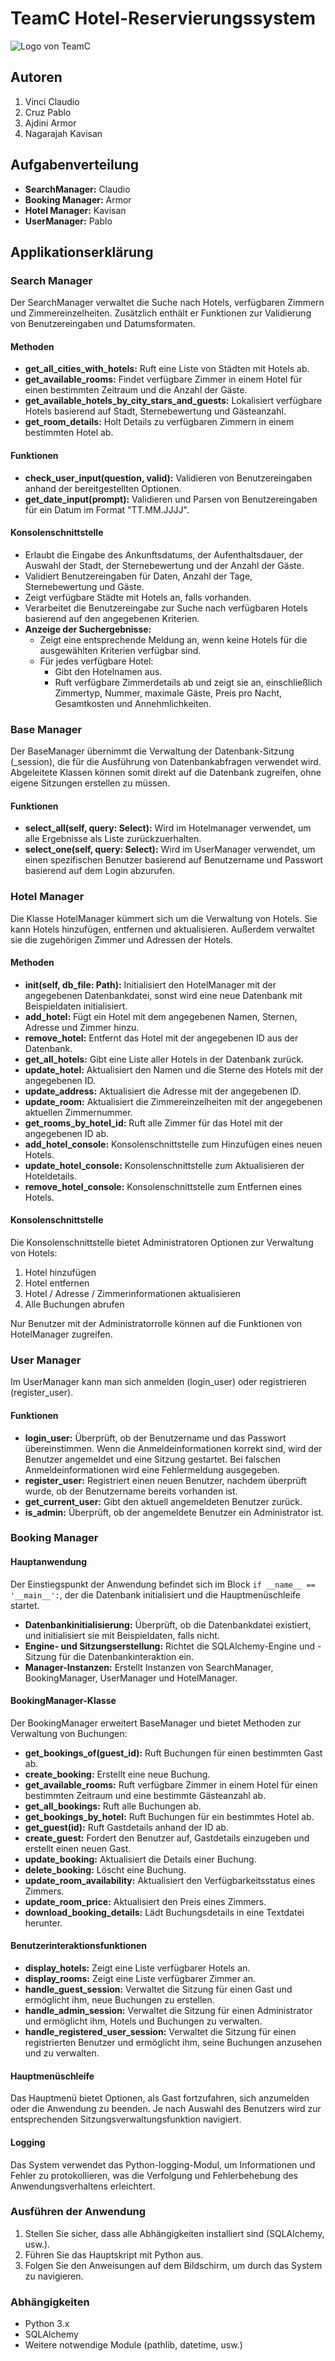 # TeamC Hotel-Reservierungssystem

![Logo von TeamC](./data_models/HotelTeamC.png)

## Autoren
1. Vinci Claudio
2. Cruz Pablo
3. Ajdini Armor
4. Nagarajah Kavisan

## Aufgabenverteilung
- **SearchManager:** Claudio
- **Booking Manager:** Armor
- **Hotel Manager:** Kavisan
- **UserManager:** Pablo

## Applikationserklärung

### Search Manager

Der SearchManager verwaltet die Suche nach Hotels, verfügbaren Zimmern und Zimmereinzelheiten. Zusätzlich enthält er Funktionen zur Validierung von Benutzereingaben und Datumsformaten.

#### Methoden
- **get_all_cities_with_hotels:** Ruft eine Liste von Städten mit Hotels ab.
- **get_available_rooms:** Findet verfügbare Zimmer in einem Hotel für einen bestimmten Zeitraum und die Anzahl der Gäste.
- **get_available_hotels_by_city_stars_and_guests:** Lokalisiert verfügbare Hotels basierend auf Stadt, Sternebewertung und Gästeanzahl.
- **get_room_details:** Holt Details zu verfügbaren Zimmern in einem bestimmten Hotel ab.

#### Funktionen
- **check_user_input(question, valid):** Validieren von Benutzereingaben anhand der bereitgestellten Optionen.
- **get_date_input(prompt):** Validieren und Parsen von Benutzereingaben für ein Datum im Format "TT.MM.JJJJ".

#### Konsolenschnittstelle
- Erlaubt die Eingabe des Ankunftsdatums, der Aufenthaltsdauer, der Auswahl der Stadt, der Sternebewertung und der Anzahl der Gäste.
- Validiert Benutzereingaben für Daten, Anzahl der Tage, Sternebewertung und Gäste.
- Zeigt verfügbare Städte mit Hotels an, falls vorhanden.
- Verarbeitet die Benutzereingabe zur Suche nach verfügbaren Hotels basierend auf den angegebenen Kriterien.
- **Anzeige der Suchergebnisse:**
  - Zeigt eine entsprechende Meldung an, wenn keine Hotels für die ausgewählten Kriterien verfügbar sind.
  - Für jedes verfügbare Hotel:
    - Gibt den Hotelnamen aus.
    - Ruft verfügbare Zimmerdetails ab und zeigt sie an, einschließlich Zimmertyp, Nummer, maximale Gäste, Preis pro Nacht, Gesamtkosten und Annehmlichkeiten.

### Base Manager

Der BaseManager übernimmt die Verwaltung der Datenbank-Sitzung (_session), die für die Ausführung von Datenbankabfragen verwendet wird. Abgeleitete Klassen können somit direkt auf die Datenbank zugreifen, ohne eigene Sitzungen erstellen zu müssen.

#### Funktionen
- **select_all(self, query: Select):** Wird im Hotelmanager verwendet, um alle Ergebnisse als Liste zurückzuerhalten.
- **select_one(self, query: Select):** Wird im UserManager verwendet, um einen spezifischen Benutzer basierend auf Benutzername und Passwort basierend auf dem Login abzurufen.

### Hotel Manager

Die Klasse HotelManager kümmert sich um die Verwaltung von Hotels. Sie kann Hotels hinzufügen, entfernen und aktualisieren. Außerdem verwaltet sie die zugehörigen Zimmer und Adressen der Hotels.

#### Methoden
- **__init__(self, db_file: Path):** Initialisiert den HotelManager mit der angegebenen Datenbankdatei, sonst wird eine neue Datenbank mit Beispieldaten initialisiert.
- **add_hotel:** Fügt ein Hotel mit dem angegebenen Namen, Sternen, Adresse und Zimmer hinzu.
- **remove_hotel:** Entfernt das Hotel mit der angegebenen ID aus der Datenbank.
- **get_all_hotels:** Gibt eine Liste aller Hotels in der Datenbank zurück.
- **update_hotel:** Aktualisiert den Namen und die Sterne des Hotels mit der angegebenen ID.
- **update_address:** Aktualisiert die Adresse mit der angegebenen ID.
- **update_room:** Aktualisiert die Zimmereinzelheiten mit der angegebenen aktuellen Zimmernummer.
- **get_rooms_by_hotel_id:** Ruft alle Zimmer für das Hotel mit der angegebenen ID ab.
- **add_hotel_console:** Konsolenschnittstelle zum Hinzufügen eines neuen Hotels.
- **update_hotel_console:** Konsolenschnittstelle zum Aktualisieren der Hoteldetails.
- **remove_hotel_console:** Konsolenschnittstelle zum Entfernen eines Hotels.

#### Konsolenschnittstelle
Die Konsolenschnittstelle bietet Administratoren Optionen zur Verwaltung von Hotels:
1. Hotel hinzufügen
2. Hotel entfernen
3. Hotel / Adresse / Zimmerinformationen aktualisieren
4. Alle Buchungen abrufen

Nur Benutzer mit der Administratorrolle können auf die Funktionen von HotelManager zugreifen.

### User Manager

Im UserManager kann man sich anmelden (login_user) oder registrieren (register_user).

#### Funktionen
- **login_user:** Überprüft, ob der Benutzername und das Passwort übereinstimmen. Wenn die Anmeldeinformationen korrekt sind, wird der Benutzer angemeldet und eine Sitzung gestartet. Bei falschen Anmeldeinformationen wird eine Fehlermeldung ausgegeben.
- **register_user:** Registriert einen neuen Benutzer, nachdem überprüft wurde, ob der Benutzername bereits vorhanden ist.
- **get_current_user:** Gibt den aktuell angemeldeten Benutzer zurück.
- **is_admin:** Überprüft, ob der angemeldete Benutzer ein Administrator ist.

### Booking Manager

#### Hauptanwendung
Der Einstiegspunkt der Anwendung befindet sich im Block `if __name__ == '__main__':`, der die Datenbank initialisiert und die Hauptmenüschleife startet.
- **Datenbankinitialisierung:** Überprüft, ob die Datenbankdatei existiert, und initialisiert sie mit Beispieldaten, falls nicht.
- **Engine- und Sitzungserstellung:** Richtet die SQLAlchemy-Engine und -Sitzung für die Datenbankinteraktion ein.
- **Manager-Instanzen:** Erstellt Instanzen von SearchManager, BookingManager, UserManager und HotelManager.

#### BookingManager-Klasse
Der BookingManager erweitert BaseManager und bietet Methoden zur Verwaltung von Buchungen:
- **get_bookings_of(guest_id):** Ruft Buchungen für einen bestimmten Gast ab.
- **create_booking:** Erstellt eine neue Buchung.
- **get_available_rooms:** Ruft verfügbare Zimmer in einem Hotel für einen bestimmten Zeitraum und eine bestimmte Gästeanzahl ab.
- **get_all_bookings:** Ruft alle Buchungen ab.
- **get_bookings_by_hotel:** Ruft Buchungen für ein bestimmtes Hotel ab.
- **get_guest(id):** Ruft Gastdetails anhand der ID ab.
- **create_guest:** Fordert den Benutzer auf, Gastdetails einzugeben und erstellt einen neuen Gast.
- **update_booking:** Aktualisiert die Details einer Buchung.
- **delete_booking:** Löscht eine Buchung.
- **update_room_availability:** Aktualisiert den Verfügbarkeitsstatus eines Zimmers.
- **update_room_price:** Aktualisiert den Preis eines Zimmers.
- **download_booking_details:** Lädt Buchungsdetails in eine Textdatei herunter.

#### Benutzerinteraktionsfunktionen
- **display_hotels:** Zeigt eine Liste verfügbarer Hotels an.
- **display_rooms:** Zeigt eine Liste verfügbarer Zimmer an.
- **handle_guest_session:** Verwaltet die Sitzung für einen Gast und ermöglicht ihm, neue Buchungen zu erstellen.
- **handle_admin_session:** Verwaltet die Sitzung für einen Administrator und ermöglicht ihm, Hotels und Buchungen zu verwalten.
- **handle_registered_user_session:** Verwaltet die Sitzung für einen registrierten Benutzer und ermöglicht ihm, seine Buchungen anzusehen und zu verwalten.

#### Hauptmenüschleife
Das Hauptmenü bietet Optionen, als Gast fortzufahren, sich anzumelden oder die Anwendung zu beenden. Je nach Auswahl des Benutzers wird zur entsprechenden Sitzungsverwaltungsfunktion navigiert.

#### Logging
Das System verwendet das Python-logging-Modul, um Informationen und Fehler zu protokollieren, was die Verfolgung und Fehlerbehebung des Anwendungsverhaltens erleichtert.

### Ausführen der Anwendung
1. Stellen Sie sicher, dass alle Abhängigkeiten installiert sind (SQLAlchemy, usw.).
2. Führen Sie das Hauptskript mit Python aus.
3. Folgen Sie den Anweisungen auf dem Bildschirm, um durch das System zu navigieren.

### Abhängigkeiten
- Python 3.x
- SQLAlchemy
- Weitere notwendige Module (pathlib, datetime, usw.)

